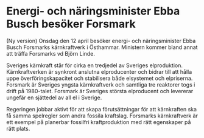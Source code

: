 # Energi- och näringsminister Ebba Busch besöker Forsmark

(Ny version) Onsdag den 12 april besöker energi- och näringsminister Ebba Busch Forsmarks kärnkraftverk i Östhammar. Ministern kommer bland annat att träffa Forsmarks vd Björn Linde.

Sveriges kärnkraft står för cirka en tredjedel av Sveriges elproduktion. Kärnkraftverken är synkront anslutna elproducenter och bidrar till att hålla uppe överföringskapacitet och stabilisera både elsystemet och elpriserna. Forsmark är Sveriges yngsta kärnkraftverk och samtliga tre reaktorer togs i drift på 1980-talet. Forsmark är Sveriges största elproducent och levererar ungefär en sjättedel av all el i Sverige.

Regeringen jobbar aktivt för att skapa förutsättningar för att kärnkraften ska få samma spelregler som andra fossila kraftslag. Forsmarks kärnkraftverk är ett exempel på planerbar fossilfri kraftproduktion med rätt egenskaper på rätt plats.
